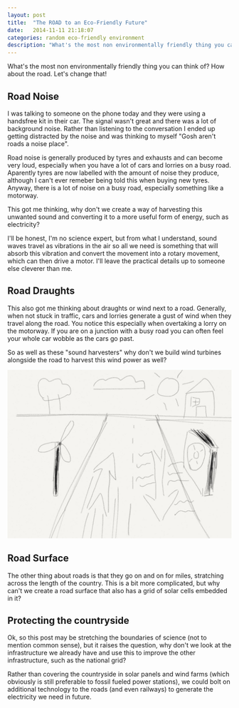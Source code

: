 ```yaml
---
layout: post
title:  "The ROAD to an Eco-Friendly Future"
date:   2014-11-11 21:18:07
categories: random eco-friendly environment
description: "What's the most non environmentally friendly thing you can think of? How about the road. Let's change that!"
---
```


What's the most non environmentally friendly thing you can think of? How about the road. Let's change that!

## Road Noise

I was talking to someone on the phone today and they were using a handsfree kit in their car. The signal wasn't great and there was a lot of background noise. Rather than listening to the conversation I ended up getting distracted by the noise and was thinking to myself "Gosh aren't roads a noise place".

Road noise is generally produced by tyres and exhausts and can become very loud, especially when you have a lot of cars and lorries on a busy road. Aparently tyres are now labelled with the amount of noise they produce, although I can't ever remeber being told this when buying new tyres. Anyway, there is a lot of noise on a busy road, especially something like a motorway.

This got me thinking, why don't we create a way of harvesting this unwanted sound and converting it to a more useful form of energy, such as electricity?

I'll be honest, I'm no science expert, but from what I understand, sound waves travel as vibrations in the air so all we need is something that will absorb this vibration and convert the movement into a rotary movement, which can then drive a motor. I'll leave the practical details up to someone else cleverer than me.

## Road Draughts

This also got me thinking about draughts or wind next to a road. Generally, when not stuck in traffic, cars and lorries generate a gust of wind when they travel along the road. You notice this especially when overtaking a lorry on the motorway. If you are on a junction with a busy road you can often feel your whole car wobble as the cars go past.

So as well as these "sound harvesters" why don't we build wind turbines alongside the road to harvest this wind power as well?

![Eco Road](/img/eco-road.jpg "Eco Road")

## Road Surface

The other thing about roads is that they go on and on for miles, stratching across the length of the country. This is a bit more complicated, but why can't we create a road surface that also has a grid of solar cells embedded in it?

## Protecting the countryside

Ok, so this post may be stretching the boundaries of science (not to mention common sense), but it raises the question, why don't we look at the infrastructure we already have and use this to improve the other infrastructure, such as the national grid?

Rather than covering the countryside in solar panels and wind farms (which obviously is still preferable to fossil fueled power stations), we could bolt on additional technology to the roads (and even railways) to generate the electricity we need in future.
